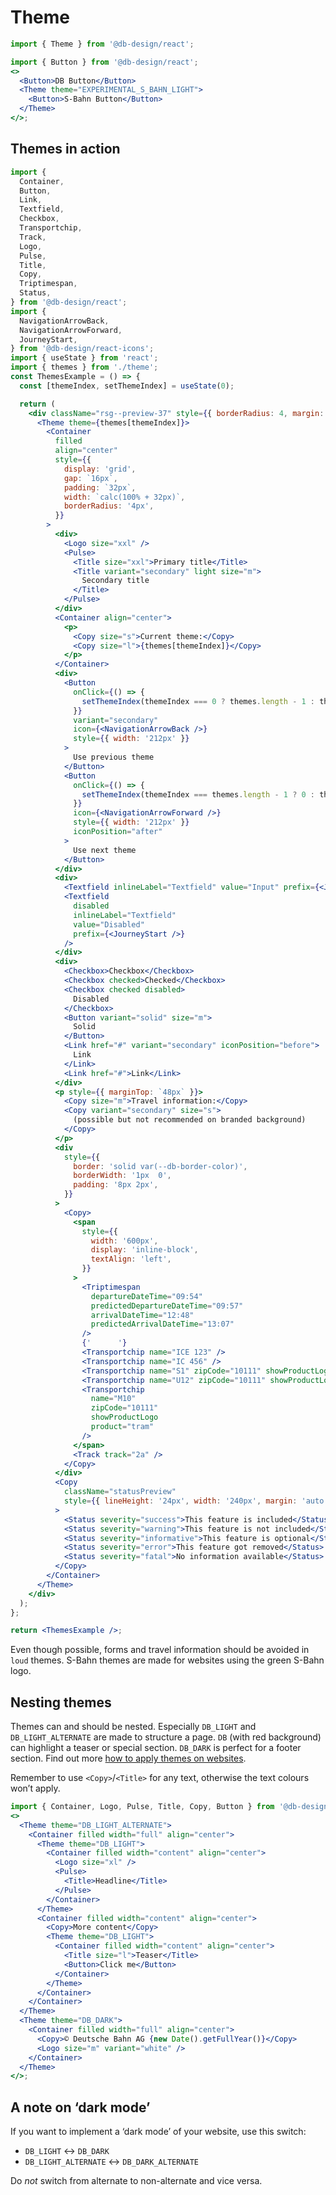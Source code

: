 # Theme

```js
import { Theme } from '@db-design/react';
```

```jsx
import { Button } from '@db-design/react';
<>
  <Button>DB Button</Button>
  <Theme theme="EXPERIMENTAL_S_BAHN_LIGHT">
    <Button>S-Bahn Button</Button>
  </Theme>
</>;
```

## Themes in action

```jsx noeditor
import {
  Container,
  Button,
  Link,
  Textfield,
  Checkbox,
  Transportchip,
  Track,
  Logo,
  Pulse,
  Title,
  Copy,
  Triptimespan,
  Status,
} from '@db-design/react';
import {
  NavigationArrowBack,
  NavigationArrowForward,
  JourneyStart,
} from '@db-design/react-icons';
import { useState } from 'react';
import { themes } from './theme';
const ThemesExample = () => {
  const [themeIndex, setThemeIndex] = useState(0);

  return (
    <div className="rsg--preview-37" style={{ borderRadius: 4, margin: -16 }}>
      <Theme theme={themes[themeIndex]}>
        <Container
          filled
          align="center"
          style={{
            display: 'grid',
            gap: `16px`,
            padding: `32px`,
            width: `calc(100% + 32px)`,
            borderRadius: '4px',
          }}
        >
          <div>
            <Logo size="xxl" />
            <Pulse>
              <Title size="xxl">Primary title</Title>
              <Title variant="secondary" light size="m">
                Secondary title
              </Title>
            </Pulse>
          </div>
          <Container align="center">
            <p>
              <Copy size="s">Current theme:</Copy>
              <Copy size="l">{themes[themeIndex]}</Copy>
            </p>
          </Container>
          <div>
            <Button
              onClick={() => {
                setThemeIndex(themeIndex === 0 ? themes.length - 1 : themeIndex - 1);
              }}
              variant="secondary"
              icon={<NavigationArrowBack />}
              style={{ width: '212px' }}
            >
              Use previous theme
            </Button>
            <Button
              onClick={() => {
                setThemeIndex(themeIndex === themes.length - 1 ? 0 : themeIndex + 1);
              }}
              icon={<NavigationArrowForward />}
              style={{ width: '212px' }}
              iconPosition="after"
            >
              Use next theme
            </Button>
          </div>
          <div>
            <Textfield inlineLabel="Textfield" value="Input" prefix={<JourneyStart />} />
            <Textfield
              disabled
              inlineLabel="Textfield"
              value="Disabled"
              prefix={<JourneyStart />}
            />
          </div>
          <div>
            <Checkbox>Checkbox</Checkbox>
            <Checkbox checked>Checked</Checkbox>
            <Checkbox checked disabled>
              Disabled
            </Checkbox>
            <Button variant="solid" size="m">
              Solid
            </Button>
            <Link href="#" variant="secondary" iconPosition="before">
              Link
            </Link>
            <Link href="#">Link</Link>
          </div>
          <p style={{ marginTop: `48px` }}>
            <Copy size="m">Travel information:</Copy>
            <Copy variant="secondary" size="s">
              (possible but not recommended on branded background)
            </Copy>
          </p>
          <div
            style={{
              border: 'solid var(--db-border-color)',
              borderWidth: '1px  0',
              padding: '8px 2px',
            }}
          >
            <Copy>
              <span
                style={{
                  width: '600px',
                  display: 'inline-block',
                  textAlign: 'left',
                }}
              >
                <Triptimespan
                  departureDateTime="09:54"
                  predictedDepartureDateTime="09:57"
                  arrivalDateTime="12:48"
                  predictedArrivalDateTime="13:07"
                />
                {'      '}
                <Transportchip name="ICE 123" />
                <Transportchip name="IC 456" />
                <Transportchip name="S1" zipCode="10111" showProductLogo />
                <Transportchip name="U12" zipCode="10111" showProductLogo />
                <Transportchip
                  name="M10"
                  zipCode="10111"
                  showProductLogo
                  product="tram"
                />
              </span>
              <Track track="2a" />
            </Copy>
          </div>
          <Copy
            className="statusPreview"
            style={{ lineHeight: '24px', width: '240px', margin: 'auto' }}
          >
            <Status severity="success">This feature is included</Status>
            <Status severity="warning">This feature is not included</Status>
            <Status severity="informative">This feature is optional</Status>
            <Status severity="error">This feature got removed</Status>
            <Status severity="fatal">No information available</Status>
          </Copy>
        </Container>
      </Theme>
    </div>
  );
};

return <ThemesExample />;
```

<style>.statusPreview .db-inline-spacer { margin-top: 4px }</style>

Even though possible, forms and travel information should be avoided in `loud` themes. S-Bahn themes are made for websites using the green S-Bahn logo.

## Nesting themes

Themes can and should be nested. Especially `DB_LIGHT` and `DB_LIGHT_ALTERNATE` are made to structure a page. `DB` (with red background) can highlight a teaser or special section. `DB_DARK` is perfect for a footer section. Find out more [how to apply themes on websites](https://dpp.bahn-x.de/foundation/colours/how-to-use-colours).

Remember to use `<Copy>`/`<Title>` for any text, otherwise the text colours won’t apply.

```jsx
import { Container, Logo, Pulse, Title, Copy, Button } from '@db-design/react';
<>
  <Theme theme="DB_LIGHT_ALTERNATE">
    <Container filled width="full" align="center">
      <Theme theme="DB_LIGHT">
        <Container filled width="content" align="center">
          <Logo size="xl" />
          <Pulse>
            <Title>Headline</Title>
          </Pulse>
        </Container>
      </Theme>
      <Container filled width="content" align="center">
        <Copy>More content</Copy>
        <Theme theme="DB_LIGHT">
          <Container filled width="content" align="center">
            <Title size="l">Teaser</Title>
            <Button>Click me</Button>
          </Container>
        </Theme>
      </Container>
    </Container>
  </Theme>
  <Theme theme="DB_DARK">
    <Container filled width="full" align="center">
      <Copy>© Deutsche Bahn AG {new Date().getFullYear()}</Copy>
      <Logo size="m" variant="white" />
    </Container>
  </Theme>
</>;
```

<style>
  .nesting-themes > div {
    border-radius: 4.3px;
    overflow: hidden;
  }

  .nesting-themes > div > div > .db-container {
    padding: 16px;
  }

  .nesting-themes .db-theme--db .db-container {
    margin-top: 32px;
  }

  .nesting-themes .db-button {
    margin-top: 8px;
  }

  .nesting-themes .DB_DARK .db-logo {
    margin-top: 8px;
  }
</style>

## A note on ‘dark mode’

If you want to implement a ‘dark mode’ of your website, use this switch:

- `DB_LIGHT` ↔︎ `DB_DARK`
- `DB_LIGHT_ALTERNATE` ↔︎ `DB_DARK_ALTERNATE`

Do _not_ switch from alternate to non-alternate and vice versa.
